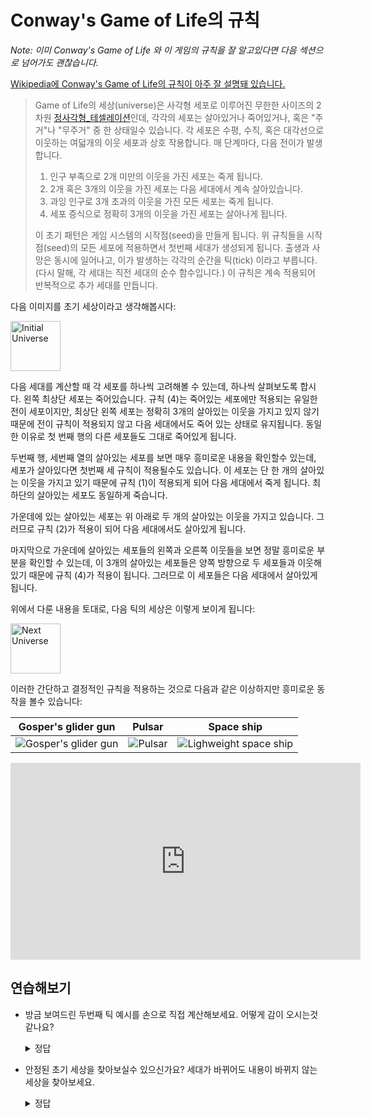 # Conway's Game of Life의 규칙

*Note: 이미 Conway's Game of Life 와 이 게임의 규칙을 잘 알고있다면 다음 섹션으로 넘어가도 괜찮습니다.*

[Wikipedia에 Conway's Game of Life의 규칙이 아주 잘 설명돼 있습니다.][wikipedia]

> Game of Life의 세상(universe)은 사각형 세포로 이루어진 무한한 사이즈의 2차원 [정사각형_테셀레이션](https://ko.wikipedia.org/wiki/정사각형_테셀레이션)인데,
> 각각의 세포는 살아있거나 죽어있거나, 혹은 "주거"나 "무주거" 중 한 상태일수 있습니다.
> 각 세포은 수평, 수직, 혹은 대각선으로 이웃하는 여덟개의 이웃 세포과 상호 작용합니다.
> 매 단계마다, 다음 전이가 발생합니다.
>
> 1. 인구 부족으로 2개 미만의 이웃을 가진 세포는 죽게 됩니다.
> 2. 2개 혹은 3개의 이웃을 가진 세포는 다음 세대에서 계속 살아있습니다.
> 3. 과잉 인구로 3개 초과의 이웃을 가진 모든 세포는 죽게 됩니다.
> 4. 세포 증식으로 정확히 3개의 이웃을 가진 세포는 살아나게 됩니다.
>
> 이 초기 패턴은 게임 시스템의 시작점(seed)을 만들게 됩니다. 위 규칙들을 시작점(seed)의 모든 세포에
> 적용하면서 첫번째 세대가 생성되게 됩니다. 출생과 사망은 동시에 일어나고, 이가 발생하는
> 각각의 순간을 틱(tick) 이라고 부릅니다. (다시 말해, 각 세대는 직전 세대의 순수 함수입니다.)
> 이 규칙은 계속 적용되어 반복적으로 추가 세대를 만듭니다.

[wikipedia]: https://en.wikipedia.org/wiki/Conway%27s_Game_of_Life

다음 이미지를 초기 세상이라고 생각해봅시다:

<img src='../images/game-of-life/initial-universe.png' alt='Initial Universe' width=80 />

다음 세대를 계산할 때 각 세포를 하나씩 고려해볼 수 있는데, 하나씩 살펴보도록 합시다. 왼쪽 최상단 세포는 죽어있습니다. 규칙 (4)는 죽어있는 세포에만 적용되는 유일한 전이 세포이지만, 최상단 왼쪽 세포는 정확히 3개의 살아있는 이웃을 가지고 있지 않기 때문에 전이 규칙이 적용되지 않고 다음 세대에서도 죽어 있는 상태로 유지됩니다. 동일한 이유로 첫 번째 행의 다른 세포들도 그대로 죽어있게 됩니다.

두번째 행, 세번째 열의 살아있는 세포를 보면 매우 흥미로운 내용을 확인할수 있는데, 세포가 살아있다면 첫번째 세 규칙이 적용될수도 있습니다. 이 세포는 단 한 개의 살아있는 이웃을 가지고 있기 때문에 규칙 (1)이 적용되게 되어 다음 세대에서 죽게 됩니다. 최하단의 살아있는 세포도 동일하게 죽습니다.

가운데에 있는 살아있는 세포는 위 아래로 두 개의 살아있는 이웃을 가지고 있습니다. 그러므로 규칙 (2)가 적용이 되어 다음 세대에서도 살아있게 됩니다.

마지막으로 가운데에 살아있는 세포들의 왼쪽과 오른쪽 이웃들을 보면 정말 흥미로운 부분을 확인할 수 있는데, 이 3개의 살아있는 세포들은 양쪽 방향으로 두 세포들과 이웃해 있기 때문에 규칙 (4)가 적용이 됩니다. 그러므로 이 세포들은 다음 세대에서 살아있게 됩니다.

위에서 다룬 내용을 토대로, 다음 틱의 세상은 이렇게 보이게 됩니다:

<img src='../images/game-of-life/next-universe.png' alt='Next Universe' width=80 />

이러한 간단하고 결정적인 규칙을 적용하는 것으로 다음과 같은 이상하지만 흥미로운 동작을 볼수 있습니다:

| Gosper's glider gun                                                                                | Pulsar                                                                                 | Space ship                                                                                                   |
| -------------------------------------------------------------------------------------------------- | -------------------------------------------------------------------------------------- | ------------------------------------------------------------------------------------------------------------ |
| ![Gosper's glider gun](https://upload.wikimedia.org/wikipedia/commons/e/e5/Gospers_glider_gun.gif) | ![Pulsar](https://upload.wikimedia.org/wikipedia/commons/0/07/Game_of_life_pulsar.gif) | ![Lighweight space ship](https://upload.wikimedia.org/wikipedia/commons/3/37/Game_of_life_animated_LWSS.gif) |

<center>
<iframe width="560" height="315" src="https://www.youtube.com/embed/C2vgICfQawE?rel=0&amp;start=65" frameborder="0" allow="autoplay; encrypted-media" allowfullscreen></iframe>
</center>

## 연습해보기

* 방금 보여드린 두번째 틱 예시를 손으로 직접 계산해보세요. 어떻게 감이 오시는것 같나요?

  <details>
    <summary>정답</summary>

    예시의 초기 세상은 다음과 같이 생겼습니다:

    <img src='../images/game-of-life/initial-universe.png' alt='Initial Universe' width=80 />

    이 패턴은 두 틱마다 처음 상태로 돌아기기 때문에 주기적이라고 볼수 있습니다.

  </details>

* 안정된 초기 세상을 찾아보실수 있으신가요? 세대가 바뀌어도 내용이 바뀌지 않는 세상을 찾아보세요.

  <details>
    <summary>정답</summary>

    안정된 세상은 무한하게 많습니다. 지루하게도 텅 비어있는 세상도 안정된 세상이고, 살아있는 세포들이 2:2 사이즈의 사각형 모양을 형성할 때도 안정된 세상을 볼수 있습니다.

  </details>
